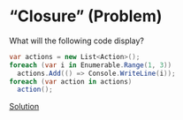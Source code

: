 # “Closure” (Problem)
What will the following code display?
```cs
var actions = new List<Action>();
foreach (var i in Enumerable.Range(1, 3))
  actions.Add(() => Console.WriteLine(i));
foreach (var action in actions)
  action();
```
[Solution](./Closure-A.md)

